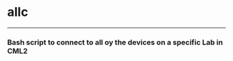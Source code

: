 # allc
-------------------------
### Bash script to connect to all oy the devices on a specific Lab in CML2


